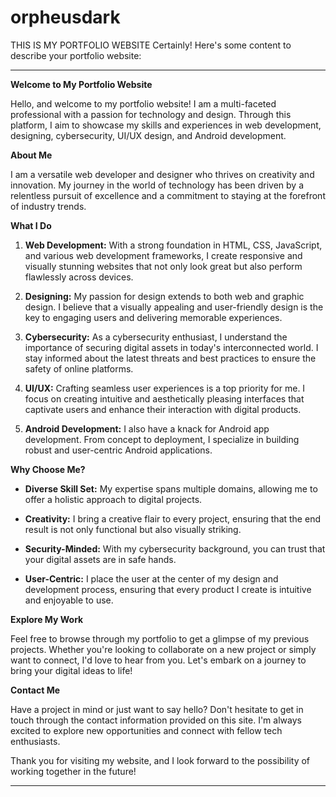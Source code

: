# orpheusdark
THIS IS MY PORTFOLIO WEBSITE
Certainly! Here's some content to describe your portfolio website:

---

**Welcome to My Portfolio Website**

Hello, and welcome to my portfolio website! I am a multi-faceted professional with a passion for technology and design. Through this platform, I aim to showcase my skills and experiences in web development, designing, cybersecurity, UI/UX design, and Android development. 

**About Me**

I am a versatile web developer and designer who thrives on creativity and innovation. My journey in the world of technology has been driven by a relentless pursuit of excellence and a commitment to staying at the forefront of industry trends.

**What I Do**

1. **Web Development:** With a strong foundation in HTML, CSS, JavaScript, and various web development frameworks, I create responsive and visually stunning websites that not only look great but also perform flawlessly across devices.

2. **Designing:** My passion for design extends to both web and graphic design. I believe that a visually appealing and user-friendly design is the key to engaging users and delivering memorable experiences.

3. **Cybersecurity:** As a cybersecurity enthusiast, I understand the importance of securing digital assets in today's interconnected world. I stay informed about the latest threats and best practices to ensure the safety of online platforms.

4. **UI/UX:** Crafting seamless user experiences is a top priority for me. I focus on creating intuitive and aesthetically pleasing interfaces that captivate users and enhance their interaction with digital products.

5. **Android Development:** I also have a knack for Android app development. From concept to deployment, I specialize in building robust and user-centric Android applications.

**Why Choose Me?**

- **Diverse Skill Set:** My expertise spans multiple domains, allowing me to offer a holistic approach to digital projects.

- **Creativity:** I bring a creative flair to every project, ensuring that the end result is not only functional but also visually striking.

- **Security-Minded:** With my cybersecurity background, you can trust that your digital assets are in safe hands.

- **User-Centric:** I place the user at the center of my design and development process, ensuring that every product I create is intuitive and enjoyable to use.

**Explore My Work**

Feel free to browse through my portfolio to get a glimpse of my previous projects. Whether you're looking to collaborate on a new project or simply want to connect, I'd love to hear from you. Let's embark on a journey to bring your digital ideas to life!

**Contact Me**

Have a project in mind or just want to say hello? Don't hesitate to get in touch through the contact information provided on this site. I'm always excited to explore new opportunities and connect with fellow tech enthusiasts.

Thank you for visiting my website, and I look forward to the possibility of working together in the future!

---
